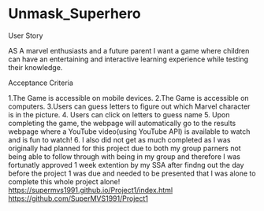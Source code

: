 # Unmask_Superhero
User Story

AS A marvel enthusiasts and a future parent
I want a game where children can have an entertaining and interactive learning experience while testing their knowledge. 


Acceptance Criteria

1.The Game is accessible on mobile devices.
2.The Game is accessible on computers.
3.Users can guess letters to figure out which Marvel character is in the picture.
4. Users can click on letters to guess name 
5. Upon completing the game, the webpage will automatically go to the results webpage where a YouTube video(using YouTube API) is available to watch and is fun to watch!
6. I also did not get as much completed as I was originally had planned for this project due to both my group parners not being able to follow through with being in my group and therefore I was fortunatly approved 1 week extention by my SSA after findng out the day before the project 1 was due and needed to be presented that I was alone to complete this whole project alone!
https://supermvs1991.github.io/Project1/index.html
https://github.com/SuperMVS1991/Project1
